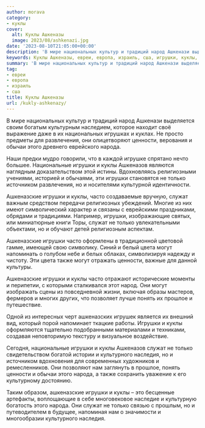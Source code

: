 ```yaml
---
author: morava
category:
- куклы
cover:
  alt: Куклы Ашкеназы
  image: 2023/08/ashkenazi.jpg
date: '2023-08-10T21:05:00+00:00'
description: 'В мире национальных культур и традиций народ Ашкенази выделяется своим богатым культурным наследием, которое находит своё выражение даже в их национальных...'
keywords: Куклы Ашкеназы, евреи, европа, израиль, сша, игрушки, куклы, только, ашкеназские, служат, ценности, народа, часто, могут, национальных, народ, развлечения, обычаи, национальные, ашкеназов
summary: 'В мире национальных культур и традиций народ Ашкенази выделяется своим богатым культурным наследием, которое находит своё выражение даже в их национальных...'
tag:
- евреи
- европа
- израиль
- сша
title: Куклы Ашкеназы
url: /kukly-ashkenazy/
---
```


В мире национальных культур и традиций народ Ашкенази выделяется своим богатым культурным наследием, которое находит своё выражение даже в их национальных игрушках и куклах. Не просто предметы для развлечения, они олицетворяют ценности, верования и обычаи этого древнего еврейского народа.

Наши предки мудро говорили, что в каждой игрушке спрятано нечто большее. Национальные игрушки и куклы Ашкеназов являются наглядным доказательством этой истины. Вдохновляясь религиозными учениями, историей и обычаями, эти игрушки становятся не только источником развлечения, но и носителями культурной идентичности.

Ашкеназские игрушки и куклы, часто создаваемые вручную, служат важным средством передачи религиозных убеждений. Многие из них имеют символический характер и связаны с еврейскими праздниками, обрядами и традициями. Например, игрушки, изображающие святых, или миниатюрные книги Торы, служат не только увлекательными объектами, но и обучают детей религиозным аспектам.

Ашкеназские игрушки часто оформлены в традиционной цветовой гамме, имеющей свою символику. Синий и белый цвета могут напоминать о голубом небе и белых облаках, символизируя надежду и чистоту. Эти цвета также могут отражать ценности, важные для данной культуры.

Ашкеназские игрушки и куклы часто отражают исторические моменты и перипетии, с которыми сталкивался этот народ. Они могут изображать сцены из повседневной жизни, включая образы мастеров, фермеров и многих других, что позволяет лучше понять их прошлое и путешествие.

Одной из интересных черт ашкеназских игрушек является их внешний вид, который порой напоминает ткацкие работы. Игрушки и куклы оформляются тщательно подобранными материалами и техниками, создавая неповторимую текстуру и визуальное воздействие.

Сегодня, национальные игрушки и куклы Ашкеназов служат не только свидетельством богатой истории и культурного наследия, но и источником вдохновения для современных художников и ремесленников. Они позволяют нам заглянуть в прошлое, понять ценности и обычаи этого народа, а также сохранить уважение к его культурному достоянию.

Таким образом, ашкеназские игрушки и куклы – это бесценные артефакты, воплощающие в себе многовековое наследие и культурную богатость этого народа. Они служат не только связью с прошлым, но и путеводителем в будущее, напоминая нам о значимости и многообразии культурного наследия.